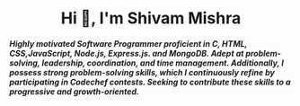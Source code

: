 <h1 align="center">Hi 👋, I'm Shivam Mishra</h1>
<h5>Highly motivated Software Programmer proficient in C, HTML, CSS,JavaScript, Node.js, Express.js. and MongoDB. Adept at problem-solving, leadership, coordination, and time management. Additionally, I possess strong problem-solving skills, which I continuously refine by participating in Codechef contests. Seeking to contribute these skills to a progressive and growth-oriented.</h5>



